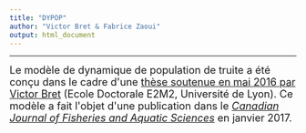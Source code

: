 ```yaml
---
title: "DYPOP"
author: "Victor Bret & Fabrice Zaoui"
output: html_document
---
```


* * *

<font size="4">Le modèle de dynamique de population de truite a été conçu dans le cadre d'une <a href="https://tel.archives-ouvertes.fr/tel-01382903" target="_blank">thèse soutenue en mai 2016 par Victor Bret</a> (Ecole Doctorale E2M2, Université de Lyon). Ce modèle a fait l'objet d'une publication dans le <a href="http://www.nrcresearchpress.com/doi/10.1139/cjfas-2016-0240" target="_blank">_Canadian Journal of Fisheries and Aquatic Sciences_</a> en janvier 2017.</font>


